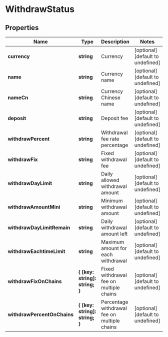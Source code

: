 # WithdrawStatus

## Properties

Name | Type | Description | Notes
------------ | ------------- | ------------- | -------------
**currency** | **string** | Currency | [optional] [default to undefined]
**name** | **string** | Currency name | [optional] [default to undefined]
**nameCn** | **string** | Currency Chinese name | [optional] [default to undefined]
**deposit** | **string** | Deposit fee | [optional] [default to undefined]
**withdrawPercent** | **string** | Withdrawal fee rate percentage | [optional] [default to undefined]
**withdrawFix** | **string** | Fixed withdrawal fee | [optional] [default to undefined]
**withdrawDayLimit** | **string** | Daily allowed withdrawal amount | [optional] [default to undefined]
**withdrawAmountMini** | **string** | Minimum withdrawal amount | [optional] [default to undefined]
**withdrawDayLimitRemain** | **string** | Daily withdrawal amount left | [optional] [default to undefined]
**withdrawEachtimeLimit** | **string** | Maximum amount for each withdrawal | [optional] [default to undefined]
**withdrawFixOnChains** | **{ [key: string]: string; }** | Fixed withdrawal fee on multiple chains | [optional] [default to undefined]
**withdrawPercentOnChains** | **{ [key: string]: string; }** | Percentage withdrawal fee on multiple chains | [optional] [default to undefined]

